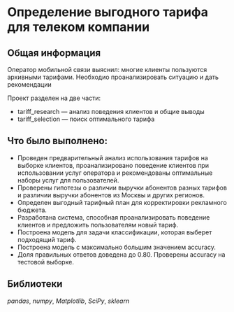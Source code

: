 # Определение выгодного тарифа для телеком компании

## Общая информация

Оператор мобильной связи выяснил: многие клиенты пользуются архивными тарифами. Необходио проанализировать ситуацию и дать рекомендации

Проект разделен на две части:
- tariff_research — анализ поведения клиентов и общие выводы
- tariff_selection — поиск оптимального тарифа


## Что было выполнено:

- Проведен предварительный анализ использования тарифов на выборке клиентов, проанализировано поведение клиентов при использовании услуг оператора и рекомендованы оптимальные наборы услуг для пользователей. 
- Проверены гипотезы о различии выручки абонентов разных тарифов и различии выручки абонентов из Москвы и других регионов.
- Определен выгодный тарифный план для корректировки рекламного бюджета.
- Разработана система, способная проанализировать поведение клиентов и предложить пользователям новый тариф.
- Построена модель для задачи классификации, которая выберет подходящий тариф. 
- Построена модель с максимально большим значением accuracy. 
- Доля правильных ответов доведена до 0.80. Проверены accuracy на тестовой выборке.


## Библиотеки

*pandas*, *numpy*, *Matplotlib*, *SciPy*, *sklearn*
